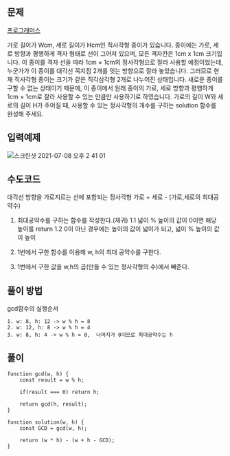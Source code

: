 ## 문제

[프로그래머스](https://programmers.co.kr/learn/courses/30/lessons/62048)

가로 길이가 Wcm, 세로 길이가 Hcm인 직사각형 종이가 있습니다. 종이에는 가로, 세로 방향과 평행하게 격자 형태로 선이 그어져 있으며, 모든 격자칸은 1cm x 1cm 크기입니다. 이 종이를 격자 선을 따라 1cm × 1cm의 정사각형으로 잘라 사용할 예정이었는데, 누군가가 이 종이를 대각선 꼭지점 2개를 잇는 방향으로 잘라 놓았습니다. 그러므로 현재 직사각형 종이는 크기가 같은 직각삼각형 2개로 나누어진 상태입니다. 새로운 종이를 구할 수 없는 상태이기 때문에, 이 종이에서 원래 종이의 가로, 세로 방향과 평행하게 1cm × 1cm로 잘라 사용할 수 있는 만큼만 사용하기로 하였습니다.
가로의 길이 W와 세로의 길이 H가 주어질 때, 사용할 수 있는 정사각형의 개수를 구하는 solution 함수를 완성해 주세요.

## 입력예제

![스크린샷 2021-07-08 오후 2 41 01](https://user-images.githubusercontent.com/72539723/124868299-84eee980-dffa-11eb-9d39-86d75e589623.png)

## 수도코드

대각선 방향을 가로지르는 선에 포함되는 정사각형
가로 + 세로 - (가로,세로의 최대공약수)

1. 최대공약수를 구하는 함수를 작성한다.(재귀)
   1.1 넓이 % 높이의 값이 0이면 해당 높이를 return
   1.2 0이 아닌 경우에는 높이의 값이 넓이가 되고, 넓이 % 높이의 값이 높이

2. 1번에서 구한 함수를 이용해 w, h의 최대 공약수를 구한다.
3. 1번에서 구한 값을 w,h의 곱(만들 수 있는 정사각형의 수)에서 빼준다.

## 풀이 방법

gcd함수의 실행순서

```
1. w: 8, h: 12 -> w % h = 8
2. w: 12, h: 8 -> w % h = 4
3. w: 8, h: 4 -> w % h = 0,  나머지가 0이므로 최대공약수는 h
```

## 풀이

```
function gcd(w, h) {
    const result = w % h;

    if(result === 0) return h;

    return gcd(h, result);
}

function solution(w, h) {
    const GCD = gcd(w, h);

    return (w * h) - (w + h - GCD);
}
```
